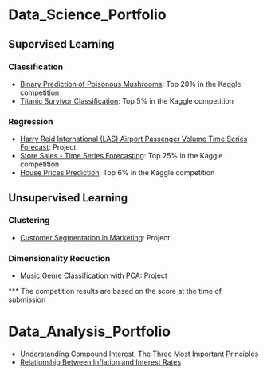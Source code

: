 # Data_Science_Portfolio
## Supervised Learning
### Classification
- [Binary Prediction of Poisonous Mushrooms](Binary_Prediction_of_Poisonous_Mushrooms/binary-prediction-of-poisonous-mushrooms.ipynb): Top 20% in the Kaggle competition
- [Titanic Survivor Classification](Titanic_Survivor_Classification/titanic-machine-learning-from-disaster.ipynb): Top 5% in the Kaggle competition
### Regression
- [Harry Reid International (LAS) Airport Passenger Volume Time Series Forecast](Harry_Reid_Intl_Airport_Passenger_Volume_Forecast/harry-reid-international-airport-passengers.ipynb): Project
- [Store Sales - Time Series Forecasting](Store_Sales_Forecasting/Store_Sales_final.ipynb): Top 25% in the Kaggle competition
- [House Prices Prediction](House_Prices_Prediction/house-prices-prediction.ipynb): Top 6% in the Kaggle competition
## Unsupervised Learning
### Clustering
- [Customer Segmentation in Marketing](Customer_Segmentation_in_Marketing/customer-segmentation-in-marketing.ipynb): Project
### Dimensionality Reduction
- [Music Genre Classification with PCA](Music_Genre_Classification_with_PCA/music-genre-classification-with-pca.ipynb): Project

*** The competition results are based on the score at the time of submission

# Data_Analysis_Portfolio
- [Understanding Compound Interest: The Three Most Important Principles](Understanding_Compound_Interest/Understanding_Compound_Interest.ipynb)
- [Relationship Between Inflation and Interest Rates](Relationship_Between_Inflation_and_Interest_Rates/Relationship_Between_Inflation_and_Interest_Rates.ipynb)

